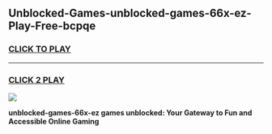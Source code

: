 
## Unblocked-Games-unblocked-games-66x-ez-Play-Free-bcpqe
<h3>
<a href="https://premium76.site?title=unblocked-games-66x-ez&ref=18A">CLICK TO PLAY</a></h3>
<hr>

<h3>
<a href="https://premium76.site?title=unblocked-games-66x-ez&ref=18A">CLICK 2 PLAY</a>
  
</h3>

<a href="https://premium76.site?title=unblocked-games-66x-ez&ref=18A"><img src="https://clearcache.store/games.png"></a>


**unblocked-games-66x-ez games unblocked: Your Gateway to Fun and Accessible Online Gaming**
